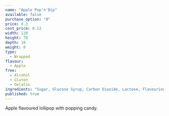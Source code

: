 ```yaml
---
name: "Apple Pop'n'Dip"
available: false
purchase_option: "0"
price: 0.3
cost_price: 0.12
width: 120
height: 70
depth: 10
weight: 0
type: 
  - Wrapped
flavour: 
  - Apple
free: 
  - Alcohol
  - Gluten
  - Gelatin
ingredients: "Sugar, Glucose Syrup, Carbon Dioxide, Lactose, Flavouring, Colours: E192, E102, E133, E129, E102"
published: true
---
```


Apple flavoured lollipop with popping candy.
